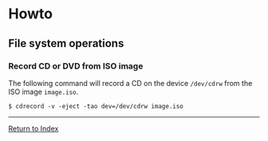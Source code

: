 # Howto

## File system operations

### Record CD or DVD from ISO image

The following command will record a CD on the device `/dev/cdrw` from the ISO image `image.iso`.

```console
$ cdrecord -v -eject -tao dev=/dev/cdrw image.iso
```

---
[Return to Index](../README.md)
